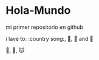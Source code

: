 # Hola-Mundo

mi primer repositorio en github

i lave to: :country song:, :car:, :pizza: and :beer:

:monkey:, :dog:, :cat:

